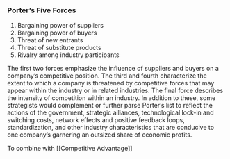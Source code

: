 ### **Porter’s Five Forces**
1. Bargaining power of suppliers
2. Bargaining power of buyers
3. Threat of new entrants
4. Threat of substitute products
5. Rivalry among industry participants

The first two forces emphasize the influence of suppliers and buyers on a company’s competitive position. The third and fourth characterize the extent to which a company is threatened by competitive forces that may appear within the industry or in related industries. The final force describes the intensity of competition within an industry. In addition to these, some strategists would complement or further parse Porter’s list to reflect the actions of the government, strategic alliances, technological lock-in and switching costs, network effects and positive feedback loops, standardization, and other industry characteristics that are conducive to one company’s garnering an outsized share of economic profits.

To combine with [[Competitive Advantage]]
